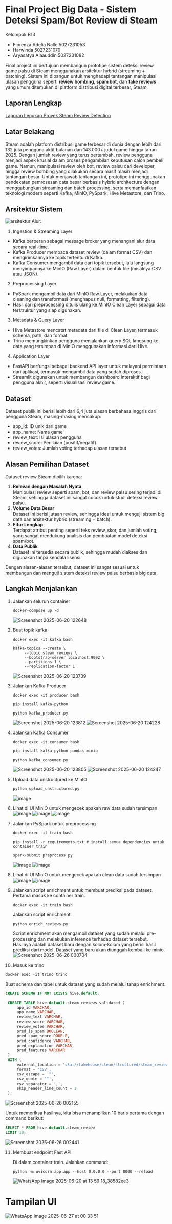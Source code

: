 #  Final Project Big Data - Sistem Deteksi Spam/Bot Review di Steam

Kelompok B13
- Fiorenza Adelia Nalle 5027231053
- Harwinda 5027231079
- Aryasatya Alaauddin 5027231082

Final project ini bertujuan membangun prototipe sistem deteksi review game palsu di Steam menggunakan arsitektur hybrid (streaming + batching). 
Sistem ini dibangun untuk menghadapi tantangan manipulasi ulasan pengguna seperti **review bombing**, **spam bot**, dan **fake reviews** yang umum ditemukan di platform distribusi digital terbesar, Steam.

## Laporan Lengkap
[Laporan Lengkap Proyek Steam Review Detection](https://docs.google.com/document/d/1cxuOzms_iEBbs4OWGHUQYS4syrmBDehZl9OaO72FQg8/edit?usp=sharing)

## Latar Belakang
Steam adalah platform distribusi game terbesar di dunia dengan lebih dari 132 juta pengguna aktif bulanan dan 143.000+ judul game hingga tahun 2025. Dengan jumlah review yang terus bertambah, review pengguna menjadi aspek krusial dalam proses pengambilan keputusan calon pembeli game. Namun, manipulasi review oleh bot, review palsu dari developer, hingga review bombing yang dilakukan secara masif masih menjadi tantangan besar.
Untuk menjawab tantangan ini, prototipe ini menggunakan pendekatan pemrosesan data besar berbasis hybrid architecture dengan menggabungkan streaming dan batch processing, serta memanfaatkan teknologi modern seperti Kafka, MinIO, PySpark, Hive Metastore, dan Trino.

## Arsitektur Sistem
![arsitektur](https://github.com/user-attachments/assets/6e0aa796-7cd4-433c-9914-aeca8ebbe616)
Alur:
1. Ingestion & Streaming Layer
  - Kafka berperan sebagai message broker yang menangani alur data secara real-time.
  - Kafka Producer membaca dataset review (dalam format CSV) dan mengirimkannya ke topik tertentu di Kafka.
  - Kafka Consumer mengambil data dari topik tersebut, lalu langsung menyimpannya ke MinIO (Raw Layer) dalam bentuk file (misalnya CSV atau JSON).
2. Preprocessing Layer
  - PySpark mengambil data dari MinIO Raw Layer, melakukan data cleaning dan transformasi (menghapus null, formatting, filtering).
  - Hasil dari preprocessing ditulis ulang ke MinIO Clean Layer sebagai data terstruktur yang siap digunakan.
3. Metadata & Query Layer
  - Hive Metastore mencatat metadata dari file di Clean Layer, termasuk schema, path, dan format.
  - Trino memungkinkan pengguna menjalankan query SQL langsung ke data yang tersimpan di MinIO menggunakan informasi dari Hive.
4. Application Layer
  - FastAPI berfungsi sebagai backend API layer untuk melayani permintaan dari aplikasi, termasuk mengambil data yang sudah diproses.
  - Streamlit digunakan untuk membangun dashboard interaktif bagi pengguna akhir, seperti visualisasi review game.

## Dataset
Dataset publik ini berisi lebih dari 6,4 juta ulasan berbahasa Inggris dari pengguna Steam, masing-masing mencakup:
- app_id: ID unik dari game
- app_name: Nama game
- review_text: Isi ulasan pengguna
- review_score: Penilaian (positif/negatif)
- review_votes: Jumlah voting terhadap ulasan tersebut

## Alasan Pemilihan Dataset
Dataset review Steam dipilih karena:

1. **Relevan dengan Masalah Nyata**  
   Manipulasi review seperti spam, bot, dan review palsu sering terjadi di Steam, sehingga dataset ini sangat cocok untuk studi deteksi review palsu.
2. **Volume Data Besar**  
   Dataset ini berisi jutaan review, sehingga ideal untuk menguji sistem big data dan arsitektur hybrid (streaming + batch).
3. **Fitur Lengkap**  
   Terdapat atribut penting seperti teks review, skor, dan jumlah voting, yang sangat mendukung analisis dan pembuatan model deteksi spam/bot.
4. **Data Publik**  
   Dataset ini tersedia secara publik, sehingga mudah diakses dan digunakan tanpa kendala lisensi.

Dengan alasan-alasan tersebut, dataset ini sangat sesuai untuk membangun dan menguji sistem deteksi review palsu berbasis big data.

## Langkah Menjalankan
1. Jalankan seluruh container
   ```
   docker-compose up -d
   ```
   ![Screenshot 2025-06-20 122648](https://github.com/user-attachments/assets/dded2e4c-f8de-4d93-9f2b-f2e39f9d12af)
2. Buat topik kafka
   ```
   docker exec -it kafka bash

   kafka-topics --create \
        --topic steam_reviews \
        --bootstrap-server localhost:9092 \
        --partitions 1 \
        --replication-factor 1
   ```
   ![Screenshot 2025-06-20 123739](https://github.com/user-attachments/assets/4bd078f6-1b4b-4de6-97d7-681454b69925)
3. Jalankan Kafka Producer
   ```
   docker exec -it producer bash

   pip install kafka-python
  
   python kafka_producer.py
   ```
   ![Screenshot 2025-06-20 123812](https://github.com/user-attachments/assets/14ca9fd0-dd4e-445d-ad9a-623cf567ed0e)
   ![Screenshot 2025-06-20 124228](https://github.com/user-attachments/assets/260b9ed5-3e44-44c8-9822-8b8be32b7f85)
3. Jalankan Kafka Consumer
   ```
   docker exec -it consumer bash

   pip install kafka-python pandas minio
  
   python kafka_consumer.py
   ```
   ![Screenshot 2025-06-20 123805](https://github.com/user-attachments/assets/65d5bac5-439d-4c83-ae58-f44650b8c87e)
   ![Screenshot 2025-06-20 124247](https://github.com/user-attachments/assets/a2f938ec-61a3-4609-8782-1a13cbdb3f7b)
4. Upload data unstructured ke MinIO
   ```
   python upload_unstructured.py
   ```
   ![image](https://github.com/user-attachments/assets/9b6d4da1-96d2-4fe8-b048-11880ca98163)
5. Lihat di UI MinIO untuk mengecek apakah raw data sudah tersimpan
   ![image](https://github.com/user-attachments/assets/f6359d97-8188-4bf9-89e7-678185ba256b)
   ![image](https://github.com/user-attachments/assets/972350ea-f25e-462d-9f66-3641905006dd)
   ![image](https://github.com/user-attachments/assets/b642e89d-9c27-4323-b706-882207e1381a)
6. Jalankan PySpark untuk preprocessing
   ```
   docker exec -it train bash

   pip install -r requirements.txt # install semua dependencies untuk container train
  
   spark-submit preprocess.py
   ```
   ![image](https://github.com/user-attachments/assets/81e0fb24-198a-49eb-8187-4b21d0eb4915)
   ![image](https://github.com/user-attachments/assets/b0ca0183-4865-4890-aaf4-c9fc4a481bf6)
7. Lihat di UI MinIO untuk mengecek apakah clean data sudah tersimpan
   ![image](https://github.com/user-attachments/assets/3c57061b-95f9-4c9a-b27a-95aa90efc7a6)
   ![image](https://github.com/user-attachments/assets/74b246a6-1093-40e6-a01e-7d61ebec58d5)
8. Jalankan script enrichment untuk membuat prediksi pada dataset.
   Pertama masuk ke container train.
   ```
   docker exec -it train bash
   ```
   Jalankan script enrichment.
   ```
   python enrich_reviews.py
   ```
   Script enrichment akan mengambil dataset yang sudah melalui pre-processing dan melakukan inference terhadap dataset tersebut. Hasilnya adalah dataset baru dengan kolom-kolom yang berisi hasil prediksi dari model. Dataset yang baru akan diunggah kembali ke minio.
   ![Screenshot 2025-06-26 000704](https://github.com/user-attachments/assets/57635e9d-8b0e-4df6-a14a-6c2da2f6a999)

10. Masuk ke trino
   ```
   docker exec -it trino trino
   ```
   Buat schema dan tabel untuk dataset yang sudah melalui tahap enrichment.

   ```sql
   CREATE SCHEMA IF NOT EXISTS hive.default;

    CREATE TABLE hive.default.steam_reviews_validated (
        app_id VARCHAR,
        app_name VARCHAR,
        review_text VARCHAR,
        review_score VARCHAR,
        review_votes VARCHAR,
        pred_is_spam BOOLEAN,
        pred_spam_score DOUBLE,
        pred_confidence VARCHAR,
        pred_explanation VARCHAR,
        pred_features VARCHAR
    )
    WITH (
        external_location = 's3a://lakehouse/clean/structured/steam_reviews_validated.csv',
        format = 'CSV',
        csv_escape = '"',
        csv_quote = '"',
        csv_separator = ',',
        skip_header_line_count = 1
    );
   ```
   ![Screenshot 2025-06-26 002155](https://github.com/user-attachments/assets/906b87db-6757-4830-add7-8d2df3ab1857)

   Untuk memeriksa hasilnya, kita bisa menampilkan 10 baris pertama dengan command berikut:
   ```sql
   SELECT * FROM hive.default.steam_review
   LIMIT 10;
   ```
   ![Screenshot 2025-06-26 002441](https://github.com/user-attachments/assets/ef2bc99e-b1cb-4599-abbd-de4d3bdb2bf1)


11. Membuat endpoint Fast API

    Di dalam container train. Jalankan command:
    ```
    python -m uvicorn app:app --host 0.0.0.0 --port 8000 --reload
    ```
    ![WhatsApp Image 2025-06-20 at 13 59 18_38582ee3](https://github.com/user-attachments/assets/7ec3c996-cf24-4c48-9a26-1363ba843ab5)


# Tampilan UI
  ![WhatsApp Image 2025-06-27 at 00 33 51](https://github.com/user-attachments/assets/e6c7bce3-8fc4-4c52-a767-ded6e6202901)

